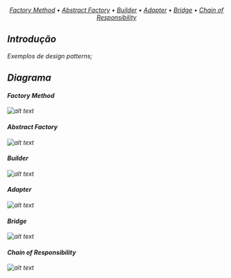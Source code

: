 <p align="center">
  <i>
    <a href="#Factory Method">Factory Method</a> •
    <a href="#Abstract Factory">Abstract Factory</a> •
    <a href="#Builder">Builder</a> •
    <a href="#Adapter">Adapter</a> •
    <a href="#Bridge">Bridge</a> •
    <a href="#Chain of Responsibility">Chain of Responsibility</a>
  <i/>
</p>

## Introdução

Exemplos de design patterns;

## Diagrama


#### Factory Method

![alt text](img/return-json-example.PNG)

#### Abstract Factory
  
![alt text](img/return-xml-example.PNG)

#### Builder
  
![alt text](img/return-xml-example.PNG)

#### Adapter
  
![alt text](img/return-yaml-example.PNG)
  
#### Bridge

![alt text](img/return-yaml-example.PNG)

#### Chain of Responsibility

![alt text](img/return-yaml-example.PNG)
